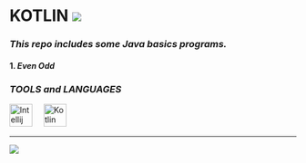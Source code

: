 # KOTLIN    [![](https://img.shields.io/badge/Language-Kotlin-CAA3FF?logo=kotlin)](https://kotlinlang.org/)


### ***This repo includes some Java basics programs.***

#### 1. _Even Odd_


### *TOOLS and LANGUAGES* 
[<img src="https://upload.wikimedia.org/wikipedia/commons/thumb/9/9c/IntelliJ_IDEA_Icon.svg/1200px-IntelliJ_IDEA_Icon.svg.png" width="40px" alt="Intellij">](https://www.jetbrains.com/idea) &nbsp;&nbsp;&nbsp; [<img src="https://upload.wikimedia.org/wikipedia/commons/thumb/7/74/Kotlin_Icon.png/1200px-Kotlin_Icon.png" alt="Kotlin" width="40px">](https://kotlinlang.org/)
<hr>

[![](https://img.shields.io/badge/GitHub-InvisiblePro-blue?logo=github)](https://github.com/InvisiblePro)

